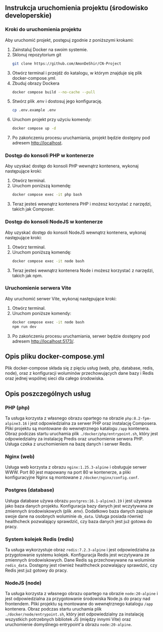 ## Instrukcja uruchomienia projektu (środowisko developerskie)

### Kroki do uruchomienia projektu
Aby uruchomić projekt, postępuj zgodnie z poniższymi krokami:

1. Zainstaluj Docker na swoim systemie.
2. Sklonuj repozytorium git
    ```bash
    git clone https://github.com/AmonDeShir/CN-Project
    ```
3. Otwórz terminal i przejdź do katalogu, w którym znajduje się plik docker-compose.yml.
4. Zbuduj obrazy Dockera
    ```bash
    docker compose build --no-cache --pull   
    ```
5. Stwórz plik .env i dostosuj jego konfigurację.
    ```bash
    cp .env.example .env
    ```
6. Uruchom projekt przy użyciu komendy:
    ```bash
    docker compose up -d
    ```
7. Po zakończeniu procesu uruchamiania, projekt będzie dostępny pod adresem [http://localhost](http://localhost).

### Dostęp do konsoli PHP w kontenerze
Aby uzyskać dostęp do konsoli PHP wewnątrz kontenera, wykonaj następujące kroki:

1. Otwórz terminal.
2. Uruchom poniższą komendę:
    ```bash
    docker compose exec -it php bash
    ```
3. Teraz jesteś wewnątrz kontenera PHP i możesz korzystać z narzędzi, takich jak Composer.

### Dostęp do konsoli NodeJS w kontenerze
Aby uzyskać dostęp do konsoli NodeJS wewnątrz kontenera, wykonaj następujące kroki:

1. Otwórz terminal.
2. Uruchom poniższą komendę:
    ```bash
    docker compose exec -it node bash
    ```
3. Teraz jesteś wewnątrz kontenera Node i możesz korzystać z narzędzi, takich jak npm.

### Uruchomienie serwera Vite
Aby uruchomić serwer Vite, wykonaj następujące kroki:

1. Otwórz terminal.
2. Uruchom poniższe komendy:
    ```bash
    docker compose exec -it node bash
    npm run dev
    ```
3. Po zakończeniu procesu uruchamiania, serwer będzie dostępny pod adresem [http://localhost:5173/](http://localhost:5173/).

## Opis pliku docker-compose.yml
Plik docker-compose składa się z pięciu usług (web, php, database, redis, node), oraz z konfiguracji woluminów przechowujących dane bazy i Redis oraz jednej wspólnej sieci dla całego środowiska.

## Opis poszczególnych usług
### PHP (php)
Ta usługa korzysta z własnego obrazu opartego na obrazie `php:8.2-fpm-alpine3.16` i jest odpowiedzialna za serwer PHP oraz instalację Composera. Pliki projektu są montowane do wewnętrznego katalogu `/app` kontenera. Obraz podczas startu uruchamia plik `./docker/php/entrypoint.sh`, który jest odpowiedzialny za instalację Predis oraz uruchomienie serwera PHP. Usługa czeka z uruchomieniem na bazę danych i serwer Redis.

### Nginx (web)
Usługa web korzysta z obrazu `nginx:1.25.3-alpine` i obsługuje serwer WWW. Port 80 jest mapowany na port 80 w kontenerze, a pliki konfiguracyjne Nginx są montowane z `/docker/nginx/config.conf`.

### Postgres (database)
Usługa database używa obrazu `postgres:16.1-alpine3.19` i jest używana jako baza danych projektu. Konfiguracja bazy danych jest wczytywana ze zmiennych środowiskowych (plik .env). Dodatkowo baza danych zapisuje swoje dane na osobnych woluminie `db_data`. Usługa posiada również healthcheck pozwalający sprawdzić, czy baza danych jest już gotowa do pracy.

### System kolejek Redis (redis)
Ta usługa wykorzystuje obraz `redis:7.2.3-alpine` i jest odpowiedzialna za przygotowanie systemu kolejek. Konfiguracja Redis jest wczytywana ze zmiennych środowiskowych. Dane Redis są przechowywane na woluminie `redis_data`. Dostępny jest również healthcheck pozwalający sprawdzić, czy Redis jest już gotowy do pracy.

### NodeJS (node)
Ta usługa korzysta z własnego obrazu opartego na obrazie `node:20-alpine` i jest odpowiedzialna za przygotowanie środowiska Node.js do pracy nad frontendem. Pliki projektu są montowane do wewnętrznego katalogu `/app` kontenera. Obraz podczas startu uruchamia plik `./docker/node/entrypoint.sh`, który jest odpowiedzialny za instalację wszystkich potrzebnych bibliotek JS (między innymi Vite) oraz uruchomienie domyślnego entrypoint'a obrazu `node:20-alpine`.